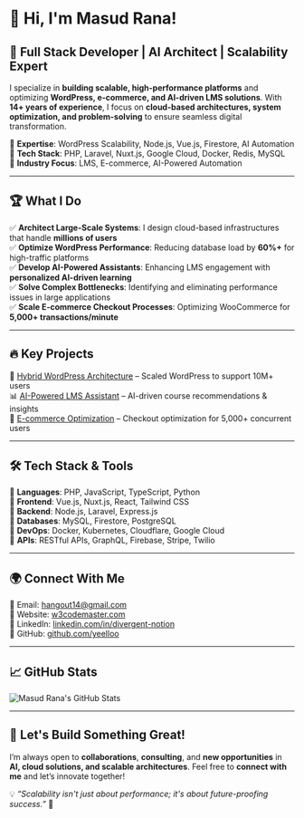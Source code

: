 # 👋 Hi, I'm Masud Rana! 
## 🚀 Full Stack Developer | AI Architect | Scalability Expert

I specialize in **building scalable, high-performance platforms** and optimizing **WordPress, e-commerce, and AI-driven LMS solutions**. With **14+ years of experience**, I focus on **cloud-based architectures, system optimization, and problem-solving** to ensure seamless digital transformation. 

🔹 **Expertise**: WordPress Scalability, Node.js, Vue.js, Firestore, AI Automation  
🔹 **Tech Stack**: PHP, Laravel, Nuxt.js, Google Cloud, Docker, Redis, MySQL  
🔹 **Industry Focus**: LMS, E-commerce, AI-Powered Automation  

---

## 🏆 **What I Do**
✅ **Architect Large-Scale Systems**: I design cloud-based infrastructures that handle **millions of users**  
✅ **Optimize WordPress Performance**: Reducing database load by **60%+** for high-traffic platforms  
✅ **Develop AI-Powered Assistants**: Enhancing LMS engagement with **personalized AI-driven learning**  
✅ **Solve Complex Bottlenecks**: Identifying and eliminating performance issues in large applications  
✅ **Scale E-commerce Checkout Processes**: Optimizing WooCommerce for **5,000+ transactions/minute**  

---

## 🔥 **Key Projects**
🚀 [Hybrid WordPress Architecture](https://w3codemaster.com) – Scaled WordPress to support 10M+ users  
📊 [AI-Powered LMS Assistant](https://w3codemaster.com) – AI-driven course recommendations & insights  
🛒 [E-commerce Optimization](https://w3codemaster.com) – Checkout optimization for 5,000+ concurrent users  

---

## 🛠 **Tech Stack & Tools**
🔹 **Languages**: PHP, JavaScript, TypeScript, Python  
🔹 **Frontend**: Vue.js, Nuxt.js, React, Tailwind CSS  
🔹 **Backend**: Node.js, Laravel, Express.js  
🔹 **Databases**: MySQL, Firestore, PostgreSQL  
🔹 **DevOps**: Docker, Kubernetes, Cloudflare, Google Cloud  
🔹 **APIs**: RESTful APIs, GraphQL, Firebase, Stripe, Twilio  

---

## 🌍 **Connect With Me**
📧 Email: [hangout14@gmail.com](mailto:hangout14@gmail.com)  
🔗 Website: [w3codemaster.com](https://w3codemaster.com)  
🔗 LinkedIn: [linkedin.com/in/divergent-notion](https://www.linkedin.com/in/divergent-notion)  
🔗 GitHub: [github.com/yeelloo](https://github.com/yeelloo)  

---

## 📈 **GitHub Stats**
![Masud Rana's GitHub Stats](https://github-readme-stats.vercel.app/api?username=yeelloo&show_icons=true&theme=radical&count_private=true)

---

## 🚀 **Let's Build Something Great!**
I’m always open to **collaborations**, **consulting**, and **new opportunities** in **AI, cloud solutions, and scalable architectures**. Feel free to **connect with me** and let’s innovate together!  

💡 _“Scalability isn't just about performance; it's about future-proofing success.”_ 🚀

